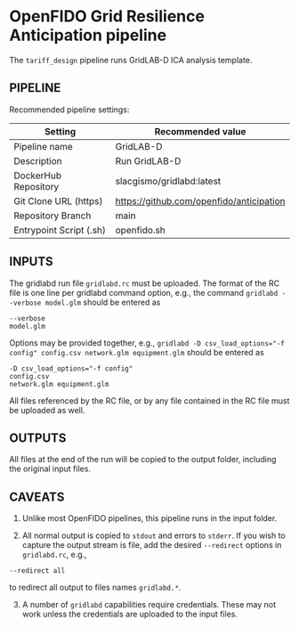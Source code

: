 OpenFIDO Grid Resilience Anticipation pipeline
==============================================

The `tariff_design` pipeline runs GridLAB-D ICA analysis template.

PIPELINE
--------

Recommended pipeline settings:

| Setting                 | Recommended value
| ----------------------- | -----------------
| Pipeline name           | GridLAB-D
| Description             | Run GridLAB-D
| DockerHub Repository    | slacgismo/gridlabd:latest
| Git Clone URL (https)   | https://github.com/openfido/anticipation
| Repository Branch       | main
| Entrypoint Script (.sh) | openfido.sh

INPUTS
------

The gridlabd run file `gridlabd.rc` must be uploaded. The format of the RC file is one line per
gridlabd command option, e.g., the command `gridlabd --verbose model.glm` should be entered as

~~~
--verbose
model.glm
~~~

Options may be provided together, e.g., `gridlabd -D csv_load_options="-f config" config.csv network.glm equipment.glm` should be entered as

~~~
-D csv_load_options="-f config"
config.csv
network.glm equipment.glm
~~~

All files referenced by the RC file, or by any file contained in the RC file must be uploaded as well.

OUTPUTS
-------

All files at the end of the run will be copied to the output folder, including the original input files.

CAVEATS
-------

1. Unlike most OpenFIDO pipelines, this pipeline runs in the input folder.

2. All normal output is copied to `stdout` and errors to `stderr`.  If you wish to capture the output stream is file, add the desired `--redirect` options in `gridlabd.rc`, e.g.,

~~~
--redirect all
~~~

to redirect all output to files names `gridlabd.*`.

3. A number of `gridlabd` capabilities require credentials.  These may not work unless the credentials are uploaded to the input files.

